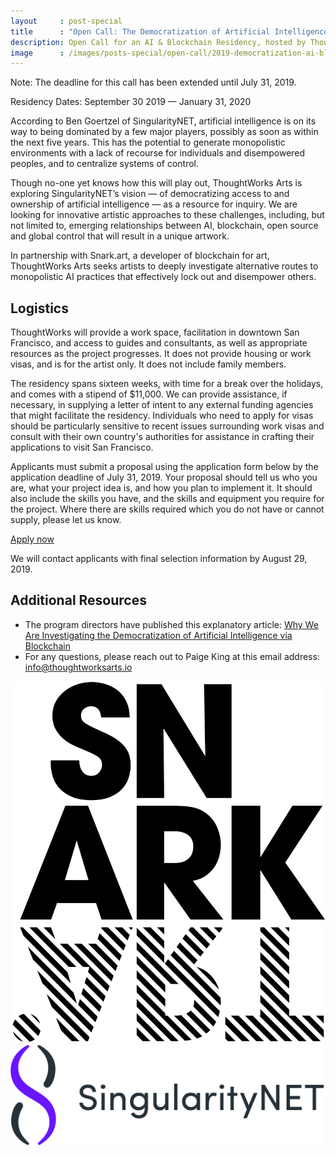 ```yaml
---
layout     : post-special
title	   : "Open Call: The Democratization of Artificial Intelligence via Blockchain"
description: Open Call for an AI & Blockchain Residency, hosted by ThoughtWorks Arts and Snark.art in San Francisco
image      : /images/posts-special/open-call/2019-democratization-ai-blockchain/closing.jpg
---
```

<p class="notice black">Note: The deadline for this call has been extended until July 31, 2019.</p>

Residency Dates: September 30 2019 — January 31, 2020

According to Ben Goertzel of SingularityNET, artificial intelligence is on its way to being dominated by a few major players, possibly as soon as within the next five years. This has the potential to generate monopolistic environments with a lack of recourse for individuals and disempowered peoples, and to centralize systems of control.

Though no-one yet knows how this will play out, ThoughtWorks Arts is exploring SingularityNET’s vision &mdash; of democratizing access to and ownership of artificial intelligence &mdash; as a resource for inquiry. We are looking for innovative artistic approaches to these challenges, including, but not limited to, emerging relationships between AI, blockchain, open source and global control that will result in a unique artwork.

In partnership with Snark.art, a developer of blockchain for art, ThoughtWorks Arts seeks artists to deeply investigate alternative routes to monopolistic AI practices that effectively lock out and disempower others.

## Logistics

ThoughtWorks will provide a work space, facilitation in downtown San Francisco, and access to guides and consultants, as well as appropriate resources as the project progresses. It does not provide housing or work visas, and is for the artist only. It does not include family members.

The residency spans sixteen weeks, with time for a break over the holidays, and comes with a stipend of $11,000. We can provide assistance, if necessary, in supplying a letter of intent to any external funding agencies that might facilitate the residency. Individuals who need to apply for visas should be particularly sensitive to recent issues surrounding work visas and consult with their own country's authorities for assistance in crafting their applications to visit San Francisco.

Applicants must submit a proposal using the application form below by the application deadline of July 31, 2019. Your proposal should tell us who you are, what your project idea is, and how you plan to implement it. It should also include the skills you have, and the skills and equipment you require for the project. Where there are skills required which you do not have or cannot supply, please let us know.

<a href="https://forms.gle/QTuBdqU3uLUnfjf59" class="attention">Apply now</a>

We will contact applicants with final selection information by August 29, 2019.

## Additional Resources

- The program directors have published this explanatory article: [Why We Are Investigating the Democratization of Artificial Intelligence via Blockchain](/blog/why-democratization-ai-blockchain/)
- For any questions, please reach out to Paige King at this email address: [info@thoughtworksarts.io](mailto:info@thoughtworksarts.io)

<a href="https://snark.art/">
	<img src="/images/logos/snark-art.png" alt="Snark Art" class="small" />
</a>

<a href="https://singularitynet.io/">
	<img src="/images/logos/singularitynet.png" alt="SingularityNET" class="mid" />
</a>
